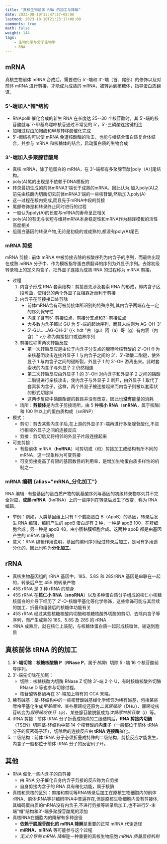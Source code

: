 ```yaml
---
title: "真核生物前体 RNA 的加工与降解"
date: 2023-08-10T12:47:37+08:00
lastmod: 2023-10-10T21:23:17+08:00
comments: true
math: false
weight: 144
tags:
    - 生物化学与分子生物学
    - RNA
---
```


## mRNA

真核生物前体 mRNA 合成后，需要进行 5'-端和 3'-端（首、尾部）的修饰以及对前体 mRNA 进行剪接，才能成为成熟的 mRNA，被转运到核糖体，指导蛋白质翻译。

### 5'-端加入“帽”结构

- RNApolII 催化合成的新生 RNA 在长度达 25--30 个核苷酸时，其 5'-端的核苷酸就与 7-甲基鸟嘌呤核苷通过不常见的 5'，5'-三磷酸连接键相连
- 加帽过程由加帽酶和甲基转移酶催化完成
- 5'-帽结构可以使 mRNA 免遭核酸酶的攻击，也能与帽结合蛋白质复合体结合，并参与 mRNA 和核糖体的结合，启动蛋白质的生物合成

### 3'-端加入多聚腺苷酸尾

- 真核 mRNA，除了组蛋白的 mRNA，在 3'-端都有多聚腺苷酸[poly（A）]尾结构。
- poly(A)尾的出现是不依赖于DNA模板的
- 转录最初生成的前体mRNA3'端长于成熟的mRNA。因此认为,加入poly(A)之前先由核酸内切酶切去前体mRNA3'端的一些核苷酸,然后加入poly(A)
- 这一过程在核内完成,而且先于mRNA中段的剪接
- 尾部修饰是和转录终止同时进行的过程
- 一般认为poly(A)的长度与mRNA的寿命呈正相关
- poly(A)的有无与长短与维持mRNA本身稳定性和mRNA作为翻译模板的活性高度相关
- 组蛋白基因的转录产物,无论是初级的或成熟的,都没有poly(A)尾巴

### mRNA 剪接

mRNA 剪接
: 前体 mRNA 中被剪接去除的核酸序列为内含子的序列，而最终出现在成熟 mRNA 分子中、作为模板指导蛋白质翻译的序列为外显子序列。去除初级转录物上的定义内含子，把外显子连接为成熟 RNA 的过程称为 mRNA 剪接。

- 过程
    1. 内含子形成 RNA 套索结构：剪接首先涉及套索 RNA 的形成，即内含子区段弯曲，使相邻的两个外显子互相靠近而利于剪接
    2. 内含子在剪接接口处剪除
        - 前体mRNA含有可被剪接体所识别的特殊序列,其内含子两端存在一定的序列保守性
        - 内含子含有5'-剪接位点、剪接分支点和3'-剪接位点
        - 大多数内含子都以 GU 为 5'-端的起始序列，而其末端则为 AG-OH-3'
        - 5'-GU……AG-OH-3' {{< hdt "古（gu）阿（a）哥（g）有内涵（内含）" >}} 称为剪接接口或边界序列
    3. 剪接过程需两次转酯反应
        - 第一次转酯反应是由位于内含子分支点的腺嘌呤核苷酸的 2'-OH 作为亲核基团攻击连接外显子 1 与内含子之间的 3'，5'-磷酸二酯键，使外显子 1 与内含子之间的键断裂，外显子 1 的 3'-OH 游离出来。此时套索状的内含子与外显子 2 仍然相连
        - 第二次转酯反应由外显子 1 的 3'-OH 对内含子和外显子 2 之间的磷酸二酯键进行亲核攻击，使内含子与外显子 2 断开，由外显子 1 取代了套索状内含子。这样，两个外显子被连接起来而内含子则被以套索状的形式切除掉
        - 这两步反应中磷酸酯键的数目并没有改变，因此也**没有**能量的消耗
    - 场所：**剪接体**是内含子剪接场所，由 5 种**核小 RNA**（**snRNA**，属于核酶）和 100 种以上的蛋白质构成（snRNP）
- 模式：
    - 剪切：剪去某些内含子后,在上游的外显子3'-端再进行多聚腺苷酸化,不进行相邻外显子之间的连接反应
    - 剪接：剪切后又将相邻的外显子片段连接起来
- 可变剪接：
    - 有些前体 mRNA（**hnRNA**）可剪切或（和）剪接加工成结构有所不同的 mRNA，这一现象称为可变剪接
    - 可变剪接提高了有限的基因数目的利用率，是增加生物蛋白质多样性的机制之一

### mRNA 编辑 {alias="mRNA\_分化加工"}

RNA 编辑
: 有些基因的蛋白质产物的氨基酸序列与基因的初级转录物序列并不完全对应，**成熟 mRNA**（~~hnRNA~~）上的一些序列在转录后发生了改变，称为 RNA 编辑。

- 举例：例如，人类基因组上只有 1 个载脂蛋白 B（ApoB）的基因，转录后发生 RNA 编辑，编码产生的 apoB 蛋白却有 2 种，一种是 apoB 100，在肝细胞合成；另一种是 apoB 48，由小肠黏膜细胞合成。这两种 apoB 都是由基因产生的 mRNA 编码的
- 意义：RNA 编辑作用说明，基因的编码序列经过转录后加工，是可有多用途分化的，因此也称为**分化加工**。

## rRNA

- 真核生物基因组的 rRNA 基因中，18S、5.8S 和 28SrRNA 基因是串联在一起的，转录后产生 45S 的转录产物
- 45S rRNA 是 3 种 rRNA 的前身
- 45S rRNA 在**核仁小 RNA**（**snoRNA**）以及多种蛋白质分子组成的核仁小核糖核蛋白的介导下经历了 2'-O-核糖甲基化等化学修饰，这些修饰可能与其后续的加工、折叠和组装后的核糖体功能有关
- 45S rRNA 经过某些核糖核酸内切酶和核糖核酸外切酶的剪切，去除内含子等序列，而产生成熟的 18S、5.8S 及 28S 的 rRNA
- rRNA 成熟后，就在核仁上装配，与核糖体蛋白质一起形成核糖体，输送到胞质

## 真核前体 tRNA 的的加工

1. **5'-端切除**：**核糖核酸酶 P**（**RNase P**，属于*核酶*）切除 5'-端 16 个核苷酸前导序列。
2. 3'-端先切除在加尾：
    - 切除：核糖核酸内切酶 RNase Z 切除 3'-端 2 个 U，有时核糖核酸外切酶 RNase D 等也参与切除过程。
    - 核苷酸转移酶再在 3'-端加上特有的 CCA 末端。
3. 稀有碱基：茎-环结构中的一些核苷酸碱基经化学修饰为稀有碱基，包括某些嘌呤甲基化生成*甲基嘌呤*、某些尿嘧啶还原为*二氢尿嘧啶*（*DHU*）、尿嘧啶核苷转变为*假尿嘧啶核苷*（*φ*）、某些腺苷酸脱氨成为*次黄嘌呤核苷酸*（*I*）等。
4. tRNA 剪接：前体 tRNA 分子折叠成特殊的二级结构后，**RNA 剪接内切酶**（TSEN）切除茎-环结构中部 14 个核苷酸的**内含子**（一般都位于前体 tRNA 分子的反密码子环），切除后的连接反应由 **tRNA 连接酶**催化。
5. 二级结构：前体 tRNA 分子必须折叠成特殊的二级结构，剪接反应才能发生，内含子一般都位于前体 tRNA 分子的反密码子环。

## 其他

- RNA 催化一些内含子的自剪接
    - 由 RNA 分子催化自身内含子剪接的反应称为自剪接
    - 自身剪接内含子的 RNA 具有催化功能，属于核酶
- 真核和原核的区别：剪接和剪切等RNA转录后加工在原核生物细胞内的前体rRNA、前体tRNA等非编码RNA中普遍存在,但是原核生物细胞内没有剪接体,其编码蛋白质的mRNA没有内含子,不进行剪接等转录后加工,也不进行5'-末端"帽"结构和3'-端多聚腺苷酸尾的添加
- 真核RNA在细胞内的降解有多种途径
    - **依赖于脱腺苷酸化的 mRNA 降解**是重要的正常 mRNA 代谢途径
    - **miRNA、siRNA** 等可能参与这个过程
    - *无义介导的 mRNA 降解*是一种重要的真核生物细胞 *mRNA 质量监控机制*


